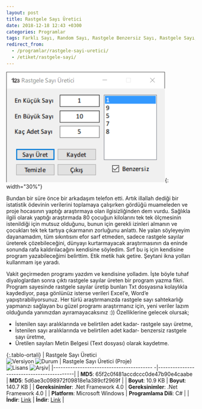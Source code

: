 ```yaml
---
layout: post
title: Rastgele Sayı Üretici
date: 2018-12-18 12:43 +0300
categories: Programlar
tags: Farklı Sayı, Random Sayı, Rastgele Benzersiz Sayı, Rastgele Sayı, Rastgele Sayı Üretici
redirect_from:
  - /programlar/rastgele-sayi-uretici/
  - /etiket/rastgele-sayi/
---
```

![rastgele-sayi-uretici](/images/programlar/rastgele-sayi-uretici.png){: width="30%"}

Bundan bir süre önce bir arkadaşım telefon etti. Artık illallah dediği bir istatistik ödevinin verilerini toplamaya çalışırken gördüğü muameleden ve proje hocasının yaptığı araştırmaya olan ilgisizliğinden dem vurdu. Sağlıkla ilgili olarak yaptığı araştırmada 80 çocuğun kilolarını tek tek ölçmesinin istenildiği için mutsuz olduğunu, bunun için gerekli izinleri almanın ve çocukları tek tek tartıya çıkarmanın zorluğunu anlattı. Ne yalan söyleyeyim dayanamadım, tüm sıkıntısını efor sarf etmeden, sadece rastgele sayılar üreterek çözebileceğini, dünyayı kurtarmayacak araştırmasının da eninde sonunda rafa kaldırılacağını kendisine söyledim. Sırf bu iş için kendisine program yazabileceğimi belirttim. Etik metik hak getire. Şeytani ikna yolları kullanmam işe yaradı.

Vakit geçirmeden programı yazdım ve kendisine yolladım. İşte böyle tuhaf diyaloglardan sonra çıktı rastgele sayılar üreten bir program yazma fikri. Program sayesinde rastgele sayılar üretip bunları Txt dosyasına kolaylıkla kaydediyor, paşa gönlünüz isterse verileri Excel’e, Word’e yapıştırabiliyorsunuz. Her türlü araştırmanızda rastgele sayı sahtekarlığı yapmanızı sağlayan bu güzel programı araştırmanız için, yeni veriler lazım olduğunda yanınızdan ayıramayacaksınız :)) Özelliklerine gelecek olursak;

- İstenilen sayı aralıklarında ve belirtilen adet kadar- rastgele sayı üretme,
- İstenilen sayı aralıklarında ve belirtilen adet kadar- benzersiz rastgele sayı üretme,
- Üretilen sayıları Metin Belgesi (Text dosyası) olarak kaydetme.

{:.tablo-ortali}
| Rastgele Sayı Üretici<br>![Versiyon](https://img.shields.io/badge/Versiyon-1.2-blueviolet.svg?style=flat) ![Durum](https://img.shields.io/badge/Durum-Çalışıyor-success.svg?style=flat) | Rastgele Sayı Üretici (Proje)<br>![Lisans](https://img.shields.io/badge/Lisans-MIT-blue.svg?style=flat) ![Arşiv](https://img.shields.io/badge/Arşiv-orange.svg?style=flat)|
|----------------------------------------- -|-------------------------------------------|
| **MD5**: 65f2c0f481accdccc0de47b90e4caabe | **MD5**: 5d6ae3c098972f09818e1a389cf2969f | 
| **Boyut**: 10.9 KB                       | **Boyut**:  140.7 KB                         |
| **Gereksinimler**: .Net Framework 4.0     | **Gereksinimler**: .Net Framework 4.0     |
| **Platform**: Microsoft Windows           | **Programlama Dili**: C#                  |
| **İndir**: [Link](https://www.dropbox.com/s/bh2lgtnsg5cbe85/rastgele-sayi-uretici.zip?dl=1)         | **İndir**: [Link](https://www.dropbox.com/s/navr87uh7u8oj7b/rastgele-sayi-uretici-proje.zip?dl=1) |